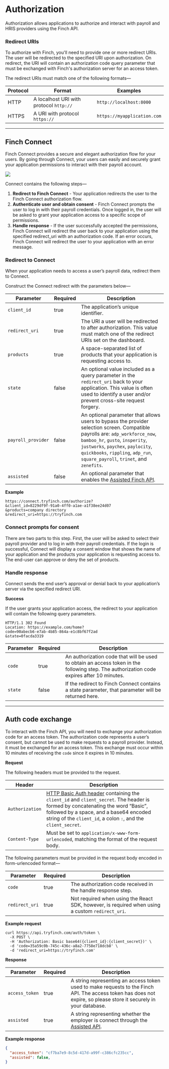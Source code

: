 # Authorization

Authorization allows applications to authorize and interact with payroll and HRIS providers using the Finch API.

### Redirect URIs

To authorize with Finch, you'll need to provide one or more redirect URIs. The user will be redirected to the specified URI upon authorization. On redirect, the URI will contain an authorization code query parameter that must be exchanged with Finch's authorization server for an access token.

The redirect URIs must match one of the following formats—


Protocol | Format | Examples
---------|----------|---------
 HTTP | A localhost URI with protocol `http://` | `http://localhost:8000`
 HTTPS | A URI with protocol `https://` | `https://myapplication.com`

***

## Finch Connect

Finch Connect provides a secure and elegant authorization flow for your users. By going through Connect, your users can easily and securely grant your application permissions to interact with their payroll account.

![](../../assets/images/connect.png)

Connect contains the following steps—
1. **Redirect to Finch Connect** - Your application redirects the user to the Finch Connect authorization flow. 
2. **Authenticate user and obtain consent** - Finch Connect prompts the user to log in with their payroll credentials. Once logged in, the user will be asked to grant your application access to a specific scope of permissions.
3. **Handle response** - If the user successfully accepted the permissions, Finch Connect will redirect the user back to your application using the specified redirect_uri with an authorization code. If an error occurs, Finch Connect will redirect the user to your application with an error message.

### Redirect to Connect

When your application needs to access a user’s payroll data, redirect them to Connect.

Construct the Connect redirect with the parameters below— 


Parameter | Required | Description
---------|----------|---------
 `client_id` | true | The application’s unique identifier.
 `redirect_uri` | true | The URI a user will be redirected to after authorization. This value must match one of the redirect URIs set on the dashboard.
 `products` | true | A space-separated list of products that your application is requesting access to.
 `state` | false | An optional value included as a query parameter in the `redirect_uri` back to your application. This value is often used to identify a user and/or prevent cross-site request forgery.
 `payroll_provider` | false | An optional parameter that allows users to bypass the provider selection screen. Compatible payrolls are: `adp_workforce_now`, `bamboo_hr`, `gusto`, `insperity`, `justworks`, `paychex`, `paylocity`, `quickbooks`, `rippling`, `adp_run`, `square_payroll`, `trinet`, and `zenefits`.
 `assisted` | false | An optional parameter that enables the [Assisted Finch API](../Assisted/1-Overview.md).

**Example**

```curl
https://connect.tryfinch.com/authorize?
&client_id=8229df9f-91a0-4ff0-a1ae-a1f38ee24d07
&products=company directory
&redirect_uri=https://tryfinch.com
```

### Connect prompts for consent

There are two parts to this step. First, the user will be asked to select their payroll provider and to log in with their payroll credentials. If the login is successful, Connect will display a consent window that shows the name of your application and the products your application is requesting access to. The end-user can approve or deny the set of products.

### Handle response

Connect sends the end user’s approval or denial back to your application’s server via the specified redirect URI.

**Success**

If the user grants your application access, the redirect to your application will contain the following query parameters.

```http
HTTP/1.1 302 Found
Location: https://example.com/home?
code=90abecb6-e7ab-4b85-864a-e1c8bf67f2ad
&state=0facda3319
```

Parameter | Required | Description
---------|----------|---------
 `code` | true | An authorization code that will be used to obtain an access token in the following step. The authorization code expires after 10 minutes.
 `state` | false | If the redirect to Finch Connect contains a state parameter, that parameter will be returned here.
***

## Auth code exchange

To interact with the Finch API, you will need to exchange your authorization code for an access token. The authorization code represents a user’s consent, but cannot be used to make requests to a payroll provider. Instead, it must be exchanged for an access token. This exchange must occur within 10 minutes of receiving the `code` since it expires in 10 minutes.

**Request**

The following headers must be provided to the request.

Header | Description
-------|--------------
`Authorization` | [HTTP Basic Auth header](https://en.wikipedia.org/wiki/Basic_access_authentication#Client_side) containing the `client_id` and `client_secret`. The header is formed by concatenating the word “Basic”, followed by a space, and a base64 encoded string of the `client_id`, a colon `:`, and the `client_secret`.
`Content-Type` | Must be set to `application/x-www-form-urlencoded`, matching the format of the request body.

The following parameters must be provided in the request body encoded in form-urlencoded format—

Parameter | Required | Description
----------|----------|-------------
`code` | true | The authorization code received in the handle response step.
`redirect_uri` | true | Not required when using the React SDK, however, is required when using a custom `redirect_uri`.

**Example request**

```shell
curl https://api.tryfinch.com/auth/token \
  -X POST \
  -H 'Authorization: Basic base64({client_id}:{client_secret})' \
  -d 'code=35a59c0b-745c-436c-a8a2-7758e718dcb8' \
  -d 'redirect_uri=https://tryfinch.com'
```

**Response**

Parameter | Required | Description
----------|----------| -----------
`access_token` | true | A string representing an access token used to make requests to the Finch API. The access token has does not expire, so please store it securely in your database.
`assisted` | true | A string representing whether the employer is connect through the [Assisted API]('../Assisted/1-Overview.md).


**Example response**

```json
{
  "access_token": "cf7ba7e9-8c5d-417d-a99f-c386cfc235cc",
  "assisted": false,
}
```

